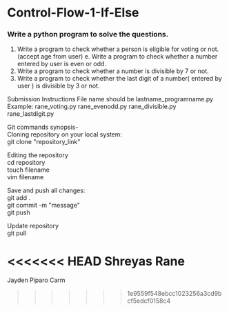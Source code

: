 # Control-Flow-1-If-Else
### Write a python program to solve the questions.

1. Write a program to check whether a person is eligible for voting or not. (accept age from user)
e. Write a program to check whether a number entered by user is even or odd.
3. Write a program to check whether a number is divisible by 7 or not.
4. Write a program to check whether the last digit of a number( entered by user ) is 
divisible by 3 or not.

Submission Instructions
File name should be lastname_programname.py </br>
Example: rane_voting.py rane_evenodd.py rane_divisible.py rane_lastdigit.py </br>

Git commands synopsis- </br>
Cloning repository on your local system: </br>
git clone "repository_link" </br>

Editing the repository </br>
cd repository </br>
touch filename </br>
vim filename </br>

Save and push all changes: </br>
git add . </br>
git commit -m "message" </br>
git push </br>

Update repository </br>
git pull </br>



<<<<<<< HEAD
Shreyas Rane
=======

Jayden Piparo
Carm
>>>>>>> 1e9559f548ebcc1023256a3cd9bcf5edcf0158c4
